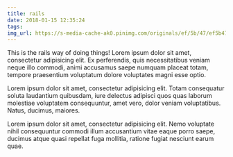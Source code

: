 ```yaml
---
title: rails
date: 2018-01-15 12:35:24
tags:
img_url: https://s-media-cache-ak0.pinimg.com/originals/ef/5b/47/ef5b47104c5b44ec504e56b54bd87be3.png
---
```


This is the rails way of doing things! Lorem ipsum dolor sit amet, consectetur adipisicing elit. Ex perferendis, quis necessitatibus veniam neque illo commodi, animi accusamus saepe numquam placeat totam, tempore praesentium voluptatum dolore voluptates magni esse optio.

Lorem ipsum dolor sit amet, consectetur adipisicing elit. Totam consequatur soluta laudantium quibusdam, iure delectus adipisci quos quas laborum molestiae voluptatem consequuntur, amet vero, dolor veniam voluptatibus. Natus, ducimus, maiores.

Lorem ipsum dolor sit amet, consectetur adipisicing elit. Nemo voluptate nihil consequuntur commodi illum accusantium vitae eaque porro saepe, ducimus atque quasi repellat fuga mollitia, ratione fugiat nesciunt earum quae.